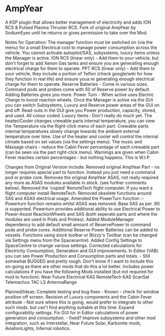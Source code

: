# AmpYear
A KSP plugin that allows better management of electricity and adds ION RCS & Pulsed Plasma Thruster RCS.
Fork of original AmpYear by SodiumEyes until he returns or gives permission to take over the Mod. 

Notes for Operation:
The manager function must be switched on (via the menu) for a small Electrical cost to manage power consumption across the vehicle. You cannot activate autopilot/SAS, subysstems, luxury items unless the Manager is active.
ION RCS (linear only) - Add them to your vehicle, but don't forget to add Xenon Gas tanks and ensure you are generating enough electrical charge for them to operate.
PPT RCS (linear only) - Add them to your vehicle, they include a portion of Teflon (check google/wiki for how they function in real life) and ensure youa re generating enough electrical charge for them to operate.
Reserve Batteries - Come in various sizes. Command pods and probes come with 50 of Reserve power by default. Adding Batteries gives you more.
Power Turn - When active uses Electric Charge to boost reaction wheels.
Once the Manager is active via the GUI you can switch Subsystems, Luxury and Reserve power areas of the GUI on and off.
Read-outs in the GUI give you Power production, capacity, stored, and used. All colour coded.
Luxury Items : Don't really do much yet. The heater/Cooler changes crewable parts internal temperature, you can view the Temperature via the Right-click menu of each part.
Crewable parts internal temperatures slowly change towards the ambient external temperature over time. Use of the heater and cooler will control the internal climate based on set values (via the settings menu).
The music and Massage chairs - reduce the Cabin Fever percentage of each crewable part (can be seen via the part right-click menu). Warnings are given when Cabin Fever reaches certain percentages - but nothing happens. This is W.I.P.

Changes from Original Version include: Removed original AmpYear Part - no longer requires special part to function. 
Instead you just need a command pod or probe core. 
Removes the original AmpYear ASAS, not really required any more as ASAS modules available in stock. (see further comments below). 
Removed the 'copied' RemoteTech flight computer. If you want a flight computer install RemoteTech. 
Removed obsolete functions around SAS and ASAS electrical usage. 
Amended the PowerTurn function :- Powerturn function remains whilst ASAS was removed. 
Base SAS as per .90 is supported. Powerturn provides additional ability to use Electrical Power to Power-Assist ReactionWheels and SAS (both seperate parts and where the modules are used in Pods and Probes). 
Added ModuleManager dependency to add default small amount of ReservePower to command pods and probe cores. 
Additional Reserve Power Batteries can be added to vessels.
Functions using stock toolbar or Blizzy's Toolbar (can be changed via Settings menu from the Spacecentre).
Added Config Settings to SpaceCentre to change various settings. 
Corrected calculations for Electricity Consumption, Generation and GUI improvements. 
In Editor (VAB) you can see Power Production and Consumption parts and totals. - Still somewhat BUGGED and pretty rough. Don't know if I want to include this on-going as there are other mods that do this a lot better. 
Includes power calculations if you have the following Mods installed (but not required for mod to function): 
Near Future Electrical KAS RemoteTech KAS ScanSat Telemachus TAC LS AntennaRange 

Planned/Ideas: 
Complete testing and bug fixes - Known - check for window position off screen. 
Revision of Luxury components and the Cabin Fever attribute - Not sure where this is going, would prefer to integrate to other such mods. but can't find anything suitable at this time.
Expand configurability settings. 
Fix GUI for in Editor calculations of power generation and consumption. - fixed?
Improve subsystems and other mod integration, such as Interstellar, Near Future Solar, Karbonite mods, AviationLights, Infernal robotics. 

